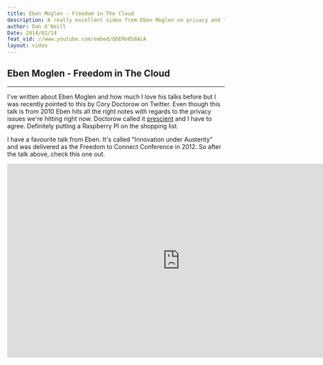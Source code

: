 ```yaml
---
title: Eben Moglen - Freedom in The Cloud
description: A really excellent video from Eben Moglen on privacy and technology
author: Dan O'Neill
Date: 2014/02/14
feat_vid: //www.youtube.com/embed/QOEMv0S8AcA
layout: video
---
```


## Eben Moglen - Freedom in The Cloud
***

I've written about Eben Moglen and how much I love his talks before but I was recently pointed to this by Cory Doctorow on Twitter. Even though this talk is from 2010 Eben hits all the right notes with regards to the privacy issues we're hitting right now. Doctorow called it [prescient](https://twitter.com/doctorow/status/473537049694572544) and I have to agree. Definitely putting a Raspberry PI on the shopping list. 

I have a favourite talk from Eben. It's called "Innovation under Austerity" and was delivered as the Freedom to Connect Conference in 2012. So after the talk above, check this one out. 

<iframe width="800" height="450" src="https://www.youtube.com/embed/G2VHf5vpBy8" frameborder="0" allowfullscreen></iframe>
